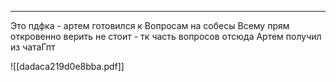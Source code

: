 
---


Это пдфка - артем готовился к Вопросам на собесы
Всему прям откровенно верить не стоит - тк часть вопросов отсюда Артем получил из чатаГпт

![[dadaca219d0e8bba.pdf]]